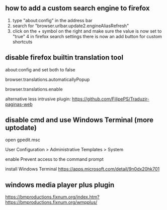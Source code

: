 ## how to add a custom search engine to firefox

1. type "about:config" in the address bar
2. search for "browser.urlbar.update2.engineAliasRefresh"
3. click on the + symbol on the right and make sure the value is now set to "true"
4 in firefox search settings there is now an add button for custom shortcuts

## disable firefox builtin translation tool

about:config and set both to false

browser.translations.automaticallyPopup

browser.translations.enable

alternative less intrusive plugin: 
https://github.com/FilipePS/Traduzir-paginas-web

## disable cmd and use Windows Terminal (more uptodate)

open gpedit.msc

User Configuration > Administrative Templates > System

enable Prevent access to the command prompt

install Windows Terminal
https://apps.microsoft.com/detail/9n0dx20hk701

## windows media player plus plugin

https://bmproductions.fixnum.org/index.htm?https://bmproductions.fixnum.org/wmpplus/
